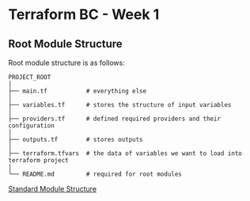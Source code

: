 # Terraform BC - Week 1

## Root Module Structure

Root module structure is as follows:
```
PROJECT_ROOT
│
├── main.tf           # everything else
│
├── variables.tf      # stores the structure of input variables
│
├── providers.tf      # defined required providers and their configuration
│
├── outputs.tf        # stores outputs
│
├── terraform.tfvars  # the data of variables we want to load into terraform project
│
└── README.md         # required for root modules
```


[Standard Module Structure](https://developer.hashicorp.com/terraform/language/modules/develop/structure)
